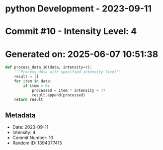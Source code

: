 ﻿# python Development - 2023-09-11
# Commit #10 - Intensity Level: 4
# Generated on: 2025-06-07 10:51:38
```python
def process_data_10(data, intensity=4):
    '''Process data with specified intensity level'''
    result = []
    for item in data:
        if item > 0:
            processed = item * intensity + 77
            result.append(processed)
    return result
```
## Metadata
- Date: 2023-09-11
- Intensity: 4
- Commit Number: 10
- Random ID: 1394077415
